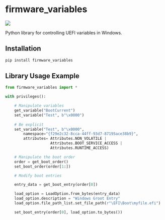 # firmware_variables
![](https://github.com/netaneld122/firmware-variables/workflows/build/badge.svg)

Python library for controlling UEFI variables in Windows.

## Installation

```python
pip install firmware_variables
```

## Library Usage Example
```python
from firmware_variables import *

with privileges():

    # Manipulate variables
    get_variable("BootCurrent")
    set_variable("Test", b"\x0000")
    
    # Be explicit
    set_variable("Test", b"\x0000",
        namespace="{f29e2c32-8cca-44ff-93d7-87195ace38b9}", 
        attributes= Attributes.NON_VOLATILE | 
                    Attributes.BOOT_SERVICE_ACCESS |
                    Attributes.RUNTIME_ACCESS)

    # Manipulate the boot order
    order = get_boot_order()
    set_boot_order(order[1:])

    # Modify boot entries

    entry_data = get_boot_entry(order[0])

    load_option = LoadOption.from_bytes(entry_data)
    load_option.description = "Windows Groot Entry"
    load_option.file_path_list.set_file_path(r"\EFI\Boot\myfile.efi")

    set_boot_entry(order[0], load_option.to_bytes())
```